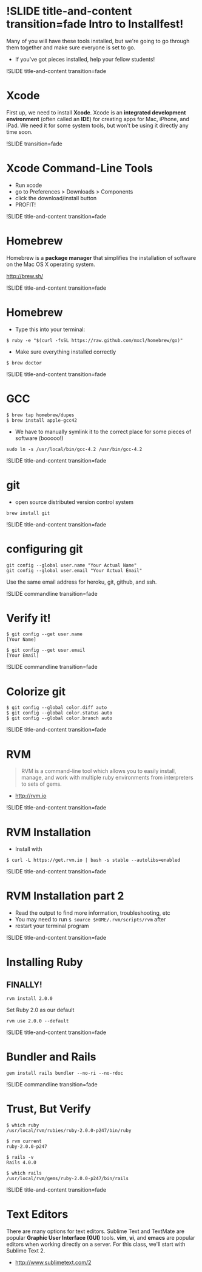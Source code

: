 !SLIDE title-and-content transition=fade
Intro to Installfest!
=====================

Many of you will have these tools installed, but we're going to go through them together and make sure everyone is set to go. 

+ If you've got pieces installed, help your fellow students!

!SLIDE title-and-content transition=fade

Xcode
=====================

First up, we need to install **Xcode**. Xcode is an **integrated development environment** (often called an **IDE**) for creating apps for Mac, iPhone, and iPad. We need it for some system tools, but won't be using it directly any time soon.


!SLIDE transition=fade

Xcode Command-Line Tools
========================

+ Run xcode
+ go to Preferences > Downloads > Components
+ click the download/install button
+ PROFIT!

!SLIDE  title-and-content transition=fade

Homebrew
========
Homebrew is a **package manager** that simplifies the installation of software on the Mac OS X operating system.

http://brew.sh/

!SLIDE  title-and-content transition=fade

Homebrew
========
+ Type this into your terminal:

```
$ ruby -e "$(curl -fsSL https://raw.github.com/mxcl/homebrew/go)"
```

+ Make sure everything installed correctly 

```
$ brew doctor
```

!SLIDE  title-and-content transition=fade

GCC
===

```
$ brew tap homebrew/dupes
$ brew install apple-gcc42
```

+ We have to manually symlink it to the correct place for some pieces of software (booooo!)

```
sudo ln -s /usr/local/bin/gcc-4.2 /usr/bin/gcc-4.2
```

!SLIDE  title-and-content transition=fade

git
===
+ open source distributed version control system
```
brew install git
```

!SLIDE  title-and-content transition=fade

configuring git
===============
```
git config --global user.name "Your Actual Name"
git config --global user.email "Your Actual Email"
```

Use the same email address for heroku, git, github, and ssh.

!SLIDE  commandline transition=fade

Verify it!
==========
```
$ git config --get user.name
[Your Name]

$ git config --get user.email
[Your Email]
```


!SLIDE  commandline transition=fade

Colorize git
============
```
$ git config --global color.diff auto
$ git config --global color.status auto
$ git config --global color.branch auto
```
!SLIDE  title-and-content transition=fade

RVM
===
>RVM is a command-line tool which allows you to easily install, manage, and work with multiple ruby environments from interpreters to sets of gems.

+ http://rvm.io

!SLIDE  title-and-content transition=fade

RVM Installation
================

+ Install with

```
$ curl -L https://get.rvm.io | bash -s stable --autolibs=enabled
```

!SLIDE  title-and-content transition=fade

RVM Installation part 2
=======================
+ Read the output to find more information, troubleshooting, etc
+ You may need to run ```$ source $HOME/.rvm/scripts/rvm``` after 
+ restart your terminal program

!SLIDE  title-and-content transition=fade

Installing Ruby
===============

## FINALLY!

```
rvm install 2.0.0
```

Set Ruby 2.0 as our default

```
rvm use 2.0.0 --default
```


!SLIDE  title-and-content transition=fade

Bundler and Rails
=================

```
gem install rails bundler --no-ri --no-rdoc
```


!SLIDE  commandline transition=fade

Trust, But Verify
=================

```
$ which ruby
/usr/local/rvm/rubies/ruby-2.0.0-p247/bin/ruby
```

```
$ rvm current
ruby-2.0.0-p247
```

```
$ rails -v
Rails 4.0.0
```

```
$ which rails
/usr/local/rvm/gems/ruby-2.0.0-p247/bin/rails
```

!SLIDE  title-and-content transition=fade

Text Editors
============
There are many options for text editors. Sublime Text and TextMate are popular **Graphic User Interface (GUI)** tools. **vim**, **vi**, and **emacs** are popular editors when working directly on a server. For this class, we'll start with Sublime Text 2.

+ http://www.sublimetext.com/2
